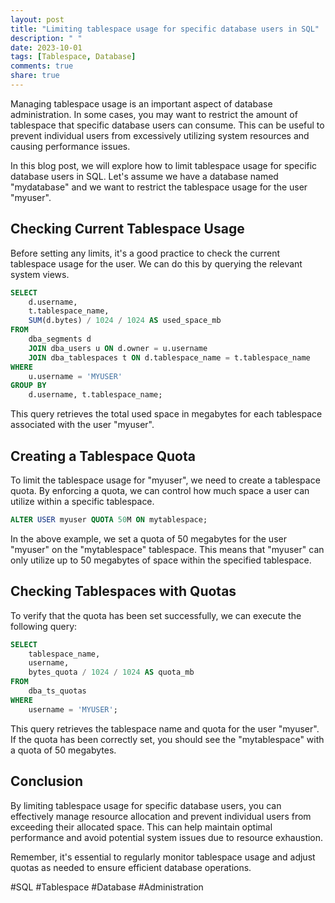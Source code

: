 ```yaml
---
layout: post
title: "Limiting tablespace usage for specific database users in SQL"
description: " "
date: 2023-10-01
tags: [Tablespace, Database]
comments: true
share: true
---
```


Managing tablespace usage is an important aspect of database administration. In some cases, you may want to restrict the amount of tablespace that specific database users can consume. This can be useful to prevent individual users from excessively utilizing system resources and causing performance issues.

In this blog post, we will explore how to limit tablespace usage for specific database users in SQL. Let's assume we have a database named "mydatabase" and we want to restrict the tablespace usage for the user "myuser".

## Checking Current Tablespace Usage

Before setting any limits, it's a good practice to check the current tablespace usage for the user. We can do this by querying the relevant system views.

```sql
SELECT
    d.username,
    t.tablespace_name,
    SUM(d.bytes) / 1024 / 1024 AS used_space_mb
FROM
    dba_segments d
    JOIN dba_users u ON d.owner = u.username
    JOIN dba_tablespaces t ON d.tablespace_name = t.tablespace_name
WHERE
    u.username = 'MYUSER'
GROUP BY
    d.username, t.tablespace_name;
```

This query retrieves the total used space in megabytes for each tablespace associated with the user "myuser".

## Creating a Tablespace Quota

To limit the tablespace usage for "myuser", we need to create a tablespace quota. By enforcing a quota, we can control how much space a user can utilize within a specific tablespace.

```sql
ALTER USER myuser QUOTA 50M ON mytablespace;
```

In the above example, we set a quota of 50 megabytes for the user "myuser" on the "mytablespace" tablespace. This means that "myuser" can only utilize up to 50 megabytes of space within the specified tablespace.

## Checking Tablespaces with Quotas

To verify that the quota has been set successfully, we can execute the following query:

```sql
SELECT
    tablespace_name,
    username,
    bytes_quota / 1024 / 1024 AS quota_mb
FROM
    dba_ts_quotas
WHERE
    username = 'MYUSER';
```

This query retrieves the tablespace name and quota for the user "myuser". If the quota has been correctly set, you should see the "mytablespace" with a quota of 50 megabytes.

## Conclusion

By limiting tablespace usage for specific database users, you can effectively manage resource allocation and prevent individual users from exceeding their allocated space. This can help maintain optimal performance and avoid potential system issues due to resource exhaustion.

Remember, it's essential to regularly monitor tablespace usage and adjust quotas as needed to ensure efficient database operations.

#SQL #Tablespace #Database #Administration